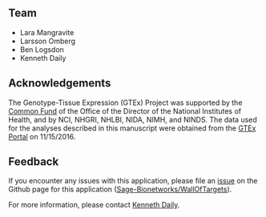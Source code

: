 ## Team

- Lara Mangravite
- Larsson Omberg
- Ben Logsdon
- Kenneth Daily

## Acknowledgements

The Genotype-Tissue Expression (GTEx) Project was supported by the [Common Fund](http://commonfund.nih.gov/GTEx/index) of the Office of the Director of the National Institutes of Health, and by NCI, NHGRI, NHLBI, NIDA, NIMH, and NINDS. The data used for the analyses described in this manuscript were obtained from the [GTEx Portal](http://www.gtexportal.org/) on 11/15/2016.

## Feedback

If you encounter any issues with this application, please file an [issue](https://github.com/Sage-Bionetworks/WallOfTargets/issues) on the Github page for this application ([Sage-Bionetworks/WallOfTargets](https://github.com/Sage-Bionetworks/WallOfTargets/)).

For more information, please contact [Kenneth Daily](mailto:kdaily@synapse.org).
